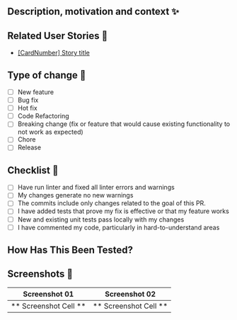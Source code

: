 ## Description, motivation and context ✨
<!-- Explanation of what have been done  -->

## Related User Stories 🤝 

* [[CardNumber] Story title](link)

## Type of change 🚨

- [ ] New feature
- [ ] Bug fix
- [ ] Hot fix
- [ ] Code Refactoring
- [ ] Breaking change (fix or feature that would cause existing functionality to not work as expected)
- [ ] Chore
- [ ] Release

## Checklist 📝

- [ ] Have run linter and fixed all linter errors and warnings
- [ ] My changes generate no new warnings
- [ ] The commits include only changes related to the goal of this PR.
- [ ] I have added tests that prove my fix is effective or that my feature works
- [ ] New and existing unit tests pass locally with my changes
- [ ] I have commented my code, particularly in hard-to-understand areas

## How Has This Been Tested?

## Screenshots 📱


Screenshot 01  | Screenshot 02 
:-------------------:|:-------------------:
** Screenshot Cell **  | ** Screenshot Cell  **
